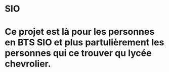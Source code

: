 # SIO

# Ce projet est là pour les personnes en BTS SIO et plus partulièrement les personnes qui ce trouver qu lycée chevrolier.
